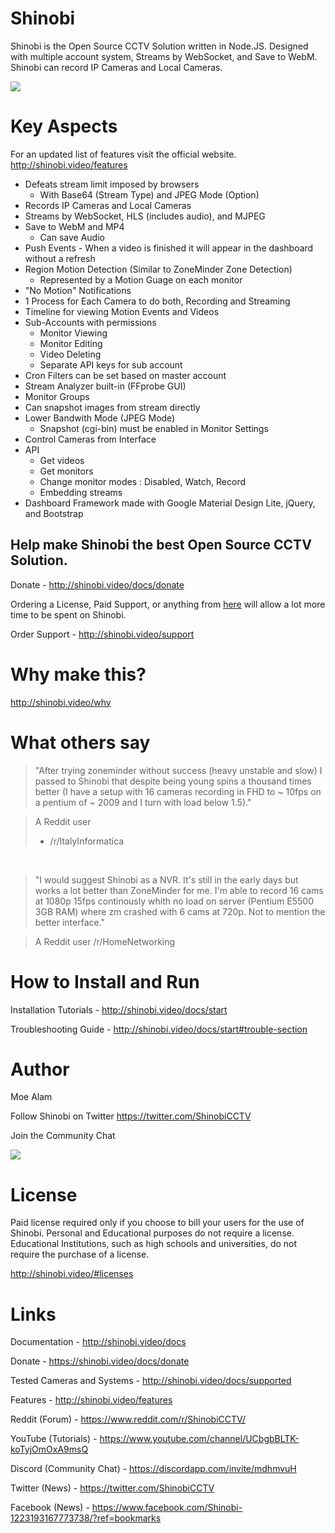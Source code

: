 # Shinobi

Shinobi is the Open Source CCTV Solution written in Node.JS. Designed with multiple account system, Streams by WebSocket, and Save to WebM. Shinobi can record IP Cameras and Local Cameras.

<img src="https://github.com/moeiscool/Shinobi/blob/master/web/libs/img/demo5.jpg?raw=true">

# Key Aspects

For an updated list of features visit the official website. http://shinobi.video/features

- Defeats stream limit imposed by browsers
  - With Base64 (Stream Type) and JPEG Mode (Option)
- Records IP Cameras and Local Cameras
- Streams by WebSocket, HLS (includes audio), and MJPEG
- Save to WebM and MP4
  - Can save Audio
- Push Events - When a video is finished it will appear in the dashboard without a refresh
- Region Motion Detection (Similar to ZoneMinder Zone Detection)
  - Represented by a Motion Guage on each monitor
- "No Motion" Notifications
- 1 Process for Each Camera to do both, Recording and Streaming
- Timeline for viewing Motion Events and Videos
- Sub-Accounts with permissions
  - Monitor Viewing
  - Monitor Editing
  - Video Deleting
  - Separate API keys for sub account
- Cron Filters can be set based on master account
- Stream Analyzer built-in (FFprobe GUI)
- Monitor Groups
- Can snapshot images from stream directly
- Lower Bandwith Mode (JPEG Mode)
  - Snapshot (cgi-bin) must be enabled in Monitor Settings
- Control Cameras from Interface
- API
  - Get videos
  - Get monitors
  - Change monitor modes : Disabled, Watch, Record
  - Embedding streams
- Dashboard Framework made with Google Material Design Lite, jQuery, and Bootstrap

## Help make Shinobi the best Open Source CCTV Solution.
Donate - http://shinobi.video/docs/donate

Ordering a License, Paid Support, or anything from <a href="//camera.observer">here</a> will allow a lot more time to be spent on Shinobi.

Order Support - http://shinobi.video/support

# Why make this?

http://shinobi.video/why

# What others say

> "After trying zoneminder without success (heavy unstable and slow) I passed to Shinobi that despite being young spins a thousand times better (I have a setup with 16 cameras recording in FHD to ~ 10fps on a pentium of ~ 2009 and I turn with load below 1.5)."

> A Reddit user
> - /r/ItalyInformatica

&nbsp;

> "I would suggest Shinobi as a NVR. It's still in the early days but works a lot better than ZoneMinder for me. I'm able to record 16 cams at 1080p 15fps continously whith no load on server (Pentium E5500 3GB RAM) where zm crashed with 6 cams at 720p. Not to mention the better interface."

> A Reddit user
> /r/HomeNetworking

# How to Install and Run

Installation Tutorials - http://shinobi.video/docs/start

Troubleshooting Guide - http://shinobi.video/docs/start#trouble-section

# Author

Moe Alam

Follow Shinobi on Twitter https://twitter.com/ShinobiCCTV

Join the Community Chat

<a title="Find me on Discord, Get an Invite" href="https://discordapp.com/invite/mdhmvuH"><img src="https://cdn-images-1.medium.com/max/115/1*OoXboCzk0gYvTNwNnV4S9A@2x.png"></a>

# License

Paid license required only if you choose to bill your users for the use of Shinobi.
Personal and Educational purposes do not require a license.
Educational Institutions, such as high schools and universities, do not require the purchase of a license.

http://shinobi.video/#licenses

# Links

Documentation - http://shinobi.video/docs

Donate - https://shinobi.video/docs/donate

Tested Cameras and Systems - http://shinobi.video/docs/supported

Features - http://shinobi.video/features

Reddit (Forum) - https://www.reddit.com/r/ShinobiCCTV/

YouTube (Tutorials) - https://www.youtube.com/channel/UCbgbBLTK-koTyjOmOxA9msQ

Discord (Community Chat) - https://discordapp.com/invite/mdhmvuH

Twitter (News) - https://twitter.com/ShinobiCCTV

Facebook (News) - https://www.facebook.com/Shinobi-1223193167773738/?ref=bookmarks